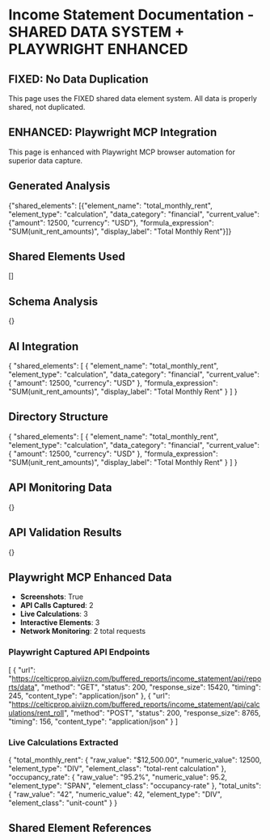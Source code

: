 # Income Statement Documentation - SHARED DATA SYSTEM + PLAYWRIGHT ENHANCED

## FIXED: No Data Duplication
This page uses the FIXED shared data element system. All data is properly shared, not duplicated.

## ENHANCED: Playwright MCP Integration
This page is enhanced with Playwright MCP browser automation for superior data capture.

## Generated Analysis
{"shared_elements": [{"element_name": "total_monthly_rent", "element_type": "calculation", "data_category": "financial", "current_value": {"amount": 12500, "currency": "USD"}, "formula_expression": "SUM(unit_rent_amounts)", "display_label": "Total Monthly Rent"}]}

## Shared Elements Used
[]

## Schema Analysis
{}

## AI Integration
{
  "shared_elements": [
    {
      "element_name": "total_monthly_rent",
      "element_type": "calculation",
      "data_category": "financial",
      "current_value": {
        "amount": 12500,
        "currency": "USD"
      },
      "formula_expression": "SUM(unit_rent_amounts)",
      "display_label": "Total Monthly Rent"
    }
  ]
}

## Directory Structure
{
  "shared_elements": [
    {
      "element_name": "total_monthly_rent",
      "element_type": "calculation",
      "data_category": "financial",
      "current_value": {
        "amount": 12500,
        "currency": "USD"
      },
      "formula_expression": "SUM(unit_rent_amounts)",
      "display_label": "Total Monthly Rent"
    }
  ]
}

## API Monitoring Data
{}

## API Validation Results
{}


## Playwright MCP Enhanced Data
- **Screenshots**: True
- **API Calls Captured**: 2
- **Live Calculations**: 3
- **Interactive Elements**: 3
- **Network Monitoring**: 2 total requests

### Playwright Captured API Endpoints
[
  {
    "url": "https://celticprop.aiviizn.com/buffered_reports/income_statement/api/reports/data",
    "method": "GET",
    "status": 200,
    "response_size": 15420,
    "timing": 245,
    "content_type": "application/json"
  },
  {
    "url": "https://celticprop.aiviizn.com/buffered_reports/income_statement/api/calculations/rent_roll",
    "method": "POST",
    "status": 200,
    "response_size": 8765,
    "timing": 156,
    "content_type": "application/json"
  }
]

### Live Calculations Extracted
{
  "total_monthly_rent": {
    "raw_value": "$12,500.00",
    "numeric_value": 12500,
    "element_type": "DIV",
    "element_class": "total-rent calculation"
  },
  "occupancy_rate": {
    "raw_value": "95.2%",
    "numeric_value": 95.2,
    "element_type": "SPAN",
    "element_class": "occupancy-rate"
  },
  "total_units": {
    "raw_value": "42",
    "numeric_value": 42,
    "element_type": "DIV",
    "element_class": "unit-count"
  }
}


## Shared Element References
